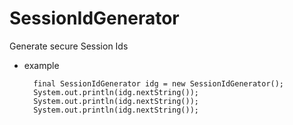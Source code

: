 # SessionIdGenerator
Generate secure Session Ids

- example

        final SessionIdGenerator idg = new SessionIdGenerator();
        System.out.println(idg.nextString());
        System.out.println(idg.nextString());
        System.out.println(idg.nextString());
